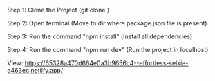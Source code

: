 Step 1: Clone the Project (git clone )

Step 2: Open terminal (Move to dir where package.json file is present)

Step 3: Run the command "npm install" (Install all dependencies)

Step 4: Run the command "npm run dev" (Run the project in localhost)

View: https://65328a470d664e0a3b9656c4--effortless-selkie-a463ec.netlify.app/
